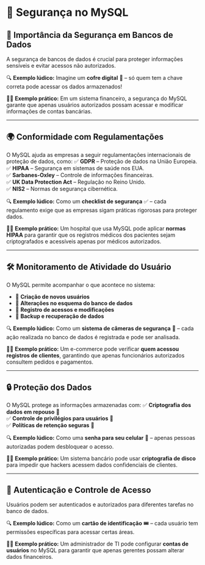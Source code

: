 # 🔐 Segurança no MySQL

## 📌 Importância da Segurança em Bancos de Dados
A segurança de bancos de dados é crucial para proteger informações sensíveis e evitar acessos não autorizados.

🔍 **Exemplo lúdico:** Imagine um **cofre digital** 🏦 – só quem tem a chave correta pode acessar os dados armazenados!

👨‍💻 **Exemplo prático:** Em um sistema financeiro, a segurança do MySQL garante que apenas usuários autorizados possam acessar e modificar informações de contas bancárias.

---

## 🌍 Conformidade com Regulamentações
O MySQL ajuda as empresas a seguir regulamentações internacionais de proteção de dados, como:
✅ **GDPR** – Proteção de dados na União Europeia.  
✅ **HIPAA** – Segurança em sistemas de saúde nos EUA.  
✅ **Sarbanes-Oxley** – Controle de informações financeiras.  
✅ **UK Data Protection Act** – Regulação no Reino Unido.  
✅ **NIS2** – Normas de segurança cibernética.

🔍 **Exemplo lúdico:** Como um **checklist de segurança** ✅ – cada regulamento exige que as empresas sigam práticas rigorosas para proteger dados.

👨‍💻 **Exemplo prático:** Um hospital que usa MySQL pode aplicar **normas HIPAA** para garantir que os registros médicos dos pacientes sejam criptografados e acessíveis apenas por médicos autorizados.

---

## 🛠️ Monitoramento de Atividade do Usuário
O MySQL permite acompanhar o que acontece no sistema:
- 📌 **Criação de novos usuários**
- 🔄 **Alterações no esquema do banco de dados**
- 🔐 **Registro de acessos e modificações**
- 💾 **Backup e recuperação de dados**

🔍 **Exemplo lúdico:** Como um **sistema de câmeras de segurança** 🎥 – cada ação realizada no banco de dados é registrada e pode ser analisada.

👨‍💻 **Exemplo prático:** Um e-commerce pode verificar **quem acessou registros de clientes**, garantindo que apenas funcionários autorizados consultem pedidos e pagamentos.

---

## 🔒 Proteção dos Dados
O MySQL protege as informações armazenadas com:
✅ **Criptografia dos dados em repouso** 💾  
✅ **Controle de privilégios para usuários** 🔑  
✅ **Políticas de retenção seguras** 📂  

🔍 **Exemplo lúdico:** Como uma **senha para seu celular** 🔐 – apenas pessoas autorizadas podem desbloquear o acesso.

👨‍💻 **Exemplo prático:** Um sistema bancário pode usar **criptografia de disco** para impedir que hackers acessem dados confidenciais de clientes.

---

## 👤 Autenticação e Controle de Acesso
Usuários podem ser autenticados e autorizados para diferentes tarefas no banco de dados.

🔍 **Exemplo lúdico:** Como um **cartão de identificação** 🎟️ – cada usuário tem permissões específicas para acessar certas áreas.

👨‍💻 **Exemplo prático:** Um administrador de TI pode configurar **contas de usuários** no MySQL para garantir que apenas gerentes possam alterar dados financeiros.
